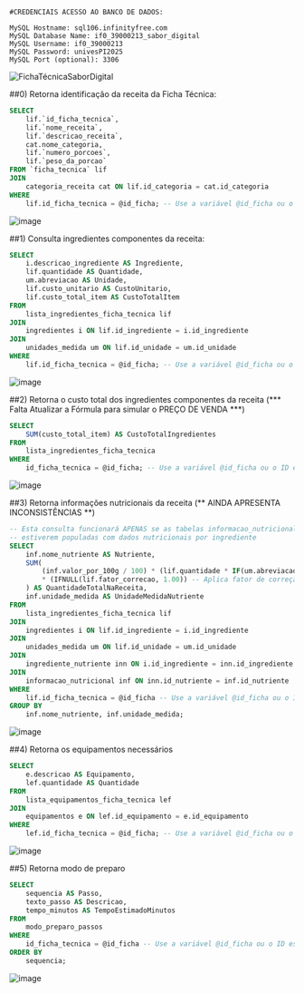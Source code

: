 ```
#CREDENCIAIS ACESSO AO BANCO DE DADOS:

MySQL Hostname: sql106.infinityfree.com
MySQL Database Name: if0_39000213_sabor_digital
MySQL Username: if0_39000213
MySQL Password: univesPI2025
MySQL Port (optional): 3306
```

![FichaTécnicaSaborDigital](https://github.com/user-attachments/assets/e3e956e6-5fb7-4640-84dc-45f3076ef876)

##0) Retorna identificação da receita da Ficha Técnica:
```sql
SELECT 
	lif.`id_ficha_tecnica`,
    lif.`nome_receita`,
    lif.`descricao_receita`,
    cat.nome_categoria, 
    lif.`numero_porcoes`,
    lif.`peso_da_porcao`
FROM `ficha_tecnica` lif
JOIN
    categoria_receita cat ON lif.id_categoria = cat.id_categoria
WHERE
    lif.id_ficha_tecnica = @id_ficha; -- Use a variável @id_ficha ou o ID específico da ficha
```
![image](https://github.com/user-attachments/assets/264508f5-cde0-44a1-b91a-df18139c00f8)


##1) Consulta ingredientes componentes da receita:
```sql
SELECT
    i.descricao_ingrediente AS Ingrediente,
    lif.quantidade AS Quantidade,
    um.abreviacao AS Unidade,
    lif.custo_unitario AS CustoUnitario,
    lif.custo_total_item AS CustoTotalItem
FROM
    lista_ingredientes_ficha_tecnica lif
JOIN
    ingredientes i ON lif.id_ingrediente = i.id_ingrediente
JOIN
    unidades_medida um ON lif.id_unidade = um.id_unidade
WHERE
    lif.id_ficha_tecnica = @id_ficha; -- Use a variável @id_ficha ou o ID específico da ficha
```
![image](https://github.com/user-attachments/assets/fc57e95d-09ae-4f53-a1b2-f8d78c9d17c3)


##2) Retorna o custo total dos ingredientes componentes da receita (*** Falta Atualizar a Fórmula para simular o PREÇO DE VENDA ***)
```sql
SELECT
    SUM(custo_total_item) AS CustoTotalIngredientes
FROM
    lista_ingredientes_ficha_tecnica
WHERE
    id_ficha_tecnica = @id_ficha; -- Use a variável @id_ficha ou o ID específico da ficha
```
![image](https://github.com/user-attachments/assets/a5856100-3077-4041-bd90-c0fb662ad50f)


##3) Retorna informações nutricionais da receita (** AINDA APRESENTA INCONSISTÊNCIAS **)
```sql
-- Esta consulta funcionará APENAS se as tabelas informacao_nutricional e ingrediente_nutriente
-- estiverem populadas com dados nutricionais por ingrediente
SELECT
    inf.nome_nutriente AS Nutriente,
    SUM(
        (inf.valor_por_100g / 100) * (lif.quantidade * IF(um.abreviacao = 'kg', 1000, IF(um.abreviacao = 'g', 1, IF(um.abreviacao = 'ml', 1, 0)))) -- Converte a quantidade do ingrediente para gramas para o cálculo
        * (IFNULL(lif.fator_correcao, 1.00)) -- Aplica fator de correção se existir
    ) AS QuantidadeTotalNaReceita,
    inf.unidade_medida AS UnidadeMedidaNutriente
FROM
    lista_ingredientes_ficha_tecnica lif
JOIN
    ingredientes i ON lif.id_ingrediente = i.id_ingrediente
JOIN
    unidades_medida um ON lif.id_unidade = um.id_unidade
JOIN
    ingrediente_nutriente inn ON i.id_ingrediente = inn.id_ingrediente
JOIN
    informacao_nutricional inf ON inn.id_nutriente = inf.id_nutriente
WHERE
    lif.id_ficha_tecnica = @id_ficha -- Use a variável @id_ficha ou o ID específico da ficha
GROUP BY
    inf.nome_nutriente, inf.unidade_medida;
```
![image](https://github.com/user-attachments/assets/4235089d-cce1-4660-8652-4c30da14dcd0)

##4) Retorna os equipamentos necessários
```sql
SELECT
    e.descricao AS Equipamento,
    lef.quantidade AS Quantidade
FROM
    lista_equipamentos_ficha_tecnica lef
JOIN
    equipamentos e ON lef.id_equipamento = e.id_equipamento
WHERE
    lef.id_ficha_tecnica = @id_ficha; -- Use a variável @id_ficha ou o ID específico da ficha
```
![image](https://github.com/user-attachments/assets/fec1aaaf-57e3-40ad-9c2c-7406d09e5a60)


##5) Retorna modo de preparo
```sql
SELECT
    sequencia AS Passo,
    texto_passo AS Descricao,
    tempo_minutos AS TempoEstimadoMinutos
FROM
    modo_preparo_passos
WHERE
    id_ficha_tecnica = @id_ficha -- Use a variável @id_ficha ou o ID específico da ficha
ORDER BY
    sequencia;
```
![image](https://github.com/user-attachments/assets/6236d2a4-b228-4480-bc02-10861240c142)

